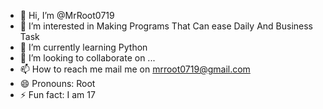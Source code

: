 - 👋 Hi, I’m @MrRoot0719
- 👀 I’m interested in Making Programs That Can ease Daily And Business Task
- 🌱 I’m currently learning Python
- 💞️ I’m looking to collaborate on ...
- 📫 How to reach me mail me on mrroot0719@gmail.com
- 😄 Pronouns: Root
- ⚡ Fun fact: I am 17

<!---
MrRoot0719/MrRoot0719 is a ✨ special ✨ repository because its `README.md` (this file) appears on your GitHub profile.
You can click the Preview link to take a look at your changes.
--->

